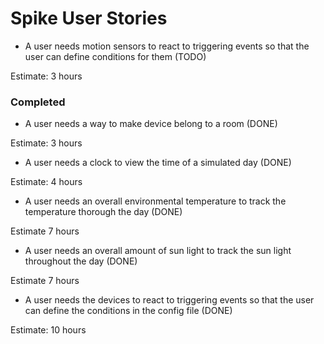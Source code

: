 # Spike User Stories

- A user needs motion sensors to react to triggering events so that the user can define conditions for them (TODO)

Estimate: 3 hours

### Completed

- A user needs a way to make device belong to a room (DONE)

Estimate: 3 hours

- A user needs a clock to view the time of a simulated day (DONE)

Estimate: 4 hours

- A user needs an overall environmental temperature to track the temperature thorough the day (DONE)

Estimate 7 hours

- A user needs an overall amount of sun light to track the sun light throughout the day (DONE)

Estimate 7 hours

- A user needs the devices to react to triggering events so that the user can define the conditions in the config file 
(DONE)

Estimate: 10 hours